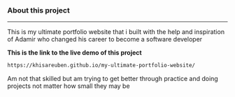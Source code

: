 ### About this project
---
This is my ultimate portfolio website that i built with the help and inspiration of Adamir who changed his career to become a software developer 


**This is the link to the live demo of this project**
```bash
https://khisareuben.github.io/my-ultimate-portfolio-website/
```
Am not that skilled but am trying to get better through practice and doing projects not matter how small they may be
